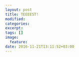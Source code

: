 ```yaml
---
layout: post
title: TEEEEST!
modified:
categories: 
excerpt:
tags: []
image:
  feature:
date: 2016-11-21T13:11:52+03:00
---
```


